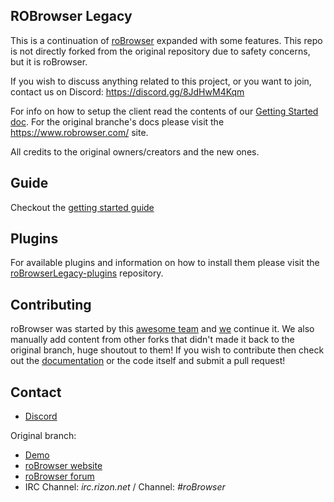 ## ROBrowser Legacy
This is a continuation of [roBrowser](https://www.robrowser.com/) expanded with some features. This repo is not directly forked from the original repository due to safety concerns, but it is roBrowser.

If you wish to discuss anything related to this project, or you want to join, contact us on Discord: https://discord.gg/8JdHwM4Kqm

For info on how to setup the client read the contents of our [Getting Started doc](https://github.com/MrAntares/roBrowserLegacy/blob/master/doc/Start.md). For the original branche's docs please visit the https://www.robrowser.com/ site.

All credits to the original owners/creators and the new ones.

## Guide
Checkout the [getting started guide](https://github.com/MrAntares/roBrowserLegacy/blob/master/doc/Start.md)

## Plugins
For available plugins and information on how to install them please visit the [roBrowserLegacy-plugins](https://github.com/MrAntares/roBrowserLegacy-plugins) repository.

## Contributing

roBrowser was started by this [awesome team](https://github.com/vthibault/roBrowser/graphs/contributors) and [we](https://github.com/MrAntares/roBrowserLegacy/graphs/contributors) continue it. We also manually add content from other forks that didn't made it back to the original branch, huge shoutout to them! If you wish to contribute then check out the [documentation](http://www.robrowser.com/getting-started#API) or the code itself and submit a pull request!

## Contact

* [Discord](https://discord.gg/8JdHwM4Kqm)

Original branch:
* [Demo](http://demo.robrowser.com/)
* [roBrowser website](http://www.robrowser.com/)
* [roBrowser forum](http://forum.robrowser.com/)
* IRC Channel: *irc.rizon.net* / Channel: *#roBrowser*
